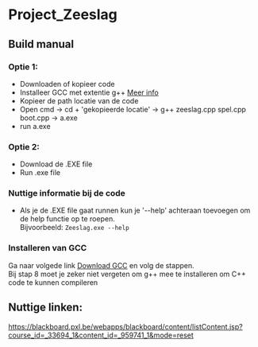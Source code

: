 # Project_Zeeslag


## Build manual
### Optie 1: 
- Downloaden of kopieer code
- Installeer GCC met extentie g++ [Meer info](#installeren-van-GCC)
- Kopieer de path locatie van de code
- Open cmd -> cd + 'gekopieerde locatie' -> g++ zeeslag.cpp spel.cpp boot.cpp -> a.exe
- run a.exe

### Optie 2: 
- Download de .EXE file
- Run .exe file

### Nuttige informatie bij de code
* Als je de .EXE file gaat runnen kun je '--help' achteraan toevoegen om de help functie op te roepen.<br>
Bijvoorbeeld: ``Zeeslag.exe --help``

### Installeren van GCC
Ga naar volgede link [Download GCC](https://www.guru99.com/c-gcc-install.html) en volg de stappen.<br>
Bij stap 8 moet je zeker niet vergeten om g++ mee te installeren om C++ code te kunnen compileren
## Nuttige linken:
https://blackboard.pxl.be/webapps/blackboard/content/listContent.jsp?course_id=_33694_1&content_id=_959741_1&mode=reset
